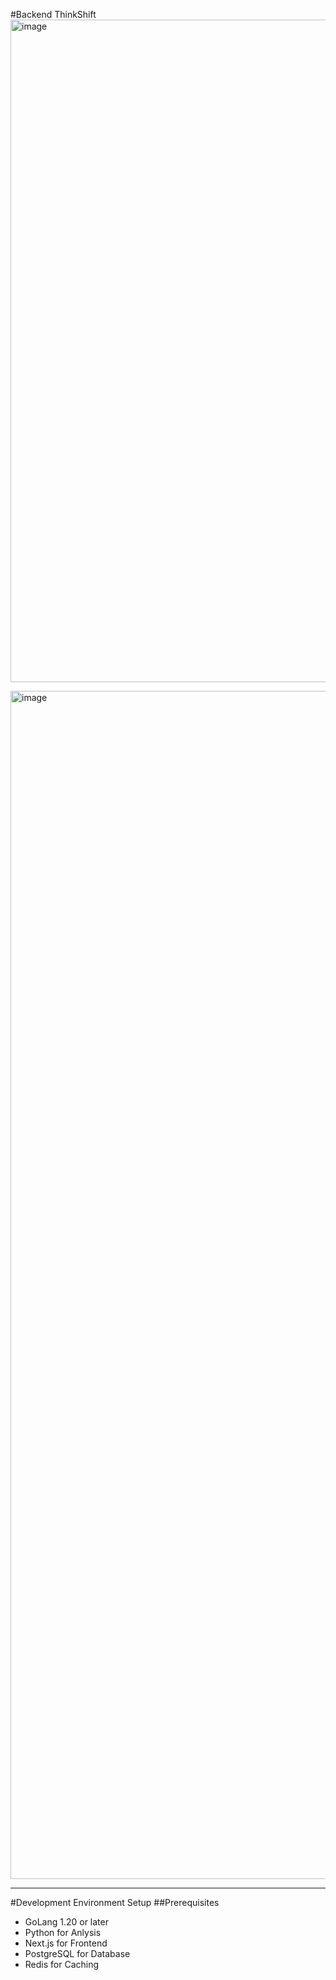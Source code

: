 #Backend ThinkShift
<img width="3134" height="1060" alt="image" src="https://github.com/user-attachments/assets/6ca8de99-6eb6-4026-83ab-87739b8e974b" />

<img width="3816" height="1901" alt="image" src="https://github.com/user-attachments/assets/c3ec665e-d46c-4327-9bc2-c572970d9f27" />

---
#Development Environment Setup
##Prerequisites
- GoLang 1.20 or later
- Python for Anlysis
- Next.js for Frontend
- PostgreSQL for Database
- Redis for Caching
